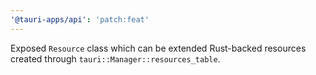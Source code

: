 ```yaml
---
'@tauri-apps/api': 'patch:feat'
---
```


Exposed `Resource` class which can be extended Rust-backed resources created through `tauri::Manager::resources_table`.
